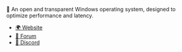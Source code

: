 🚀 An open and transparent Windows operating system, designed to optimize performance and latency. 

- [🌍 Website](https://atlasos.net)
- [🦜 Forum](https://forum.atlasos.net)
- [🧰 Discord](discord.atlasos.net)
